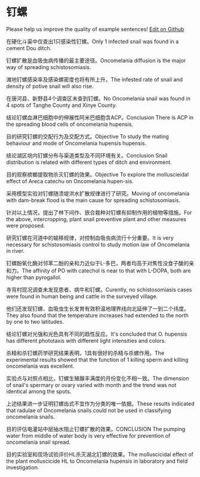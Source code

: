 # 钉螺

Please help us improve the quality of example sentences! [Edit on Github](https://github.com/jiyushe/jiyu-example-sentence-source/blob/main/chinese/dingluo.md)

<p><span class="chinese">在硬化斗渠中仅查出1只感染性钉螺。</span><span class="english">Only 1 infected snail was found in a cement Dou ditch.</span></p>

<p><span class="chinese">钉螺扩散是血吸虫病传播的最主要途径。</span><span class="english">Oncomelania diffusion is the major way of spreading schistosomiasis.</span></p>

<p><span class="chinese">滩地钉螺感染率及感染螺密度也将有所上升。</span><span class="english">The infested rate of snail and density of potive snail will also rise.</span></p>

<p><span class="chinese">在唐河县、新野县4个调查区未查到钉螺。</span><span class="english">No Oncomelania snail was found in 4 spots of Tanghe County and Xinye County.</span></p>

<p><span class="chinese">结论钉螺血淋巴细胞中的伸展性阿米巴细胞含ACP。</span><span class="english">Conclusion There is ACP in the spreading blood cells of oncomelania hupensis.</span></p>

<p><span class="chinese">目的研究钉螺的交配行为及交配方式。</span><span class="english">Objective To study the mating behaviour and mode of Oncomelania hupensis hupensis.</span></p>

<p><span class="chinese">结论湖区垸内钉螺分布与渠道类型及不同环境有关。</span><span class="english">Conclusion Snail distribution is related with different types of ditch and environment.</span></p>

<p><span class="chinese">目的观察槟榔提取物杀灭钉螺的效果。</span><span class="english">Objective To explore the molluscieidal effect of Areca catechu on Oncomelania hupen-sis.</span></p>

<p><span class="chinese">采用模型实验对钉螺随溃堤洪水扩散规律进行了研究。</span><span class="english">Moving of oncomelania with dam-break flood is the main cause for spreading schistosomiasis.</span></p>

<p><span class="chinese">针对以上情况，提出了林下间作、嵌合栽种对钉螺有抑制作用的植物等措施。</span><span class="english">For the above, intercropping, plant snail preventive plant and other measures were proposed.</span></p>

<p><span class="chinese">研究钉螺在河道中的输移规律，对控制血吸虫病流行十分重要。</span><span class="english">It is very necessary for schistosomiasis control to study motion law of Oncomelania in river.</span></p>

<p><span class="chinese">钉螺酚氧化酶对邻苯二酚的亲和力近似于L-多巴，两者均高于对焦性没食子酸的亲和力。</span><span class="english">The affinity of PO with catechol is near to that with L-DOPA, both are higher than pyrogallol.</span></p>

<p><span class="chinese">寺背村现况调查未发现患者、病牛和钉螺。</span><span class="english">Curently, no schistosomiasis cases were found in human being and cattle in the surveyed village.</span></p>

<p><span class="chinese">他们还发现钉螺、血吸虫生长发育有效积温地理界线向北延伸了一到二个纬度。</span><span class="english">They also found that the temperature increases had extended to the north by one to two latitudes.</span></p>

<p><span class="chinese">结论钉螺对光强和光色具有不同的趋性反应。</span><span class="english">It's concluded that O. hupensis has different phototaxis with different light intensities and colors.</span></p>

<p><span class="chinese">杀精和杀钉螺药学研究结果表明，1具有很好的杀精与杀螺作用。</span><span class="english">The experimental results showed that the function of 1 killing sperm and killing oncomelania was excellent.</span></p>

<p><span class="chinese">实验点与对照点相比，钉螺生殖腺丰满度的月份变化不相一致。</span><span class="english">The dimension of snail's spermary or ovary varied with month and the trend was not identical among the spots.</span></p>

<p><span class="chinese">上述结果进一步证明钉螺齿式不宜作为分类的唯一依据。</span><span class="english">These results indicated that radulae of Oncomelania snails could not be used in classifying oncomelania snails.</span></p>

<p><span class="chinese">目的评估电灌站中层抽水阻止钉螺扩散的效果。</span><span class="english">CONCLUSION The pumping water from middle of water body is very effective for prevention of oncomelania snail spread.</span></p>

<p><span class="chinese">目的实验室和现场试验评价HL杀灭湖北钉螺的效果。</span><span class="english">The molluscicidal effect of the plant molluscicide HL to Oncomelania hupensis in laboratory and field investigation.</span></p>

